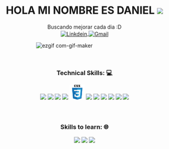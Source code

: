 <!-- Title -->
<h1 align="center">HOLA MI NOMBRE ES DANIEL
  <img src="https://i.pinimg.com/originals/f7/a7/77/f7a777b63a1bcc85ed0119685f065b1c.gif" 
       width="30px">
  </h2></h1>


<!-- Quote -->
<p align="center">Buscando mejorar cada dia :D
  <br>
  <!-- Social Network -->
  
<a href="https://www.linkedin.com/in/josé-daniel-gómez-carrasco-698824213" rel="nofollow">
  <img align="center" 
       alt="Linkdein" 
       width="22px" 
       src="https://user-images.githubusercontent.com/55005374/103146171-312a4c00-470b-11eb-8839-992580bb8206.png" />
  </a>
  
<a href="mailto:ingjdgc27@gmail.com">
  <img align="center" 
       alt="Gmail" 
       width="22px" 
       src="https://user-images.githubusercontent.com/55005374/103146250-0d1b3a80-470c-11eb-8ead-a92232d45d6e.png" />
  </a>
</h1>




<!-- Background -->

&nbsp;&nbsp;&nbsp;&nbsp;&nbsp;&nbsp;&nbsp;&nbsp;&nbsp;&nbsp;&nbsp;&nbsp;&nbsp;&nbsp;&nbsp;&nbsp;&nbsp;&nbsp;&nbsp;&nbsp;&nbsp;&nbsp;&nbsp;&nbsp;&nbsp;&nbsp;&nbsp;&nbsp;&nbsp;&nbsp;
![ezgif com-gif-maker](https://1.bp.blogspot.com/-BnVBKktIE1U/WBpptscaW6I/AAAAAAAAADg/8eVluXPOGk4Dvp3ApybTy1qnPhyhcVNFwCLcB/s1600/cartoons.gif)

&nbsp;

<!-- Technical Skills -->
<p><H3 align="center"><strong> Technical Skills: 💻 </strong></p>
  
  <code><img height="40" src="https://cdn0.iconfinder.com/data/icons/social-network-9/50/12-128.png"></code>
  <code><img height="40" src="https://user-images.githubusercontent.com/55005374/103146278-8ca90980-470c-11eb-90bd-8e20951c9146.png"></code>
  <code><img height="40" src="https://user-images.githubusercontent.com/55005374/103146298-d98ce000-470c-11eb-973d-3ff9e1b90561.png"></code>
  <code><img height="40" src="https://user-images.githubusercontent.com/55005374/103146335-3d170d80-470d-11eb-9fce-ff775c77b96b.png"></code>
  <code><img height="40" src="https://raw.githubusercontent.com/github/explore/80688e429a7d4ef2fca1e82350fe8e3517d3494d/topics/css/css.png"></code> 
  <code><img height="40" src="https://user-images.githubusercontent.com/55005374/100187906-b7eecd80-2eae-11eb-8074-b65db8dfaecb.png"></code>
  <code><img height="40" src="https://www.apachefriends.org/images/xampp-logo-ac950edf.svg"></code>
  <code><img height="40" src="https://a.fsdn.com/allura/p/wampserver/icon?1529317791?&w=90"></code>
  <code><img height="40" src="https://cdn4.iconfinder.com/data/icons/logos-3/181/MySQL-128.png"></code>
  <code><img height="40" src="https://cdn4.iconfinder.com/data/icons/logos-3/568/php-logo-128.png"></code>
  <code><img height="40" src="https://user-images.githubusercontent.com/55005374/95688875-5dcdcd80-0bca-11eb-8915-b3cf9791ca3c.png"></code>

  </p>
  
&nbsp;  

  <!-- Skills to learn -->
<p><H3 align="center"><strong>Skills to learn: 🌐</strong></p>
  
  <code><img height="40" src="https://cdn1.iconfinder.com/data/icons/soleicons-fill-vol-1/64/reactjs_javascript_library_atom_atomic_react-128.png"></code>
  <code><img height="40" src="https://cdn1.iconfinder.com/data/icons/programing-development-8/24/vue_js_logo-128.png"></code>
  <code><img height="40" src="https://cdn3.iconfinder.com/data/icons/popular-services-brands/512/laravel-128.png"></code>  
 
  
  </p>

